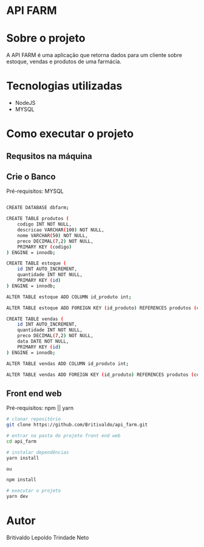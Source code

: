 # API FARM

# Sobre o projeto

A API FARM é uma aplicação que retorna dados para um cliente sobre estoque, vendas e produtos de uma farmácia.

# Tecnologias utilizadas

- NodeJS
- MYSQL

# Como executar o projeto
## Requsitos na máquina

## Crie o Banco

Pré-requisitos: MYSQL

```bash

CREATE DATABASE dbfarm;

CREATE TABLE produtos (
    codigo INT NOT NULL,
    descricao VARCHAR(100) NOT NULL,
    nome VARCHAR(50) NOT NULL,
    preco DECIMAL(7,2) NOT NULL,
    PRIMARY KEY (codigo)
) ENGINE = innodb;

CREATE TABLE estoque (
    id INT AUTO_INCREMENT,
    quantidade INT NOT NULL,
    PRIMARY KEY (id)
) ENGINE = innodb;

ALTER TABLE estoque ADD COLUMN id_produto int;

ALTER TABLE estoque ADD FOREIGN KEY (id_produto) REFERENCES produtos (codigo);

CREATE TABLE vendas (
    id INT AUTO_INCREMENT,
    quantidade INT NOT NULL,
    preco DECIMAL(7,2) NOT NULL,
    data DATE NOT NULL, 
    PRIMARY KEY (id)
) ENGINE = innodb;

ALTER TABLE vendas ADD COLUMN id_produto int;

ALTER TABLE vendas ADD FOREIGN KEY (id_produto) REFERENCES produtos (codigo);

```
## Front end web
Pré-requisitos: npm || yarn

```bash
# clonar repositório
git clone https://github.com/Britivaldo/api_farm.git

# entrar na pasta do projeto front end web
cd api_farm

# instalar dependências
yarn install 

ou 

npm install

# executar o projeto
yarn dev
```

# Autor

Britivaldo Lepoldo Trindade Neto
